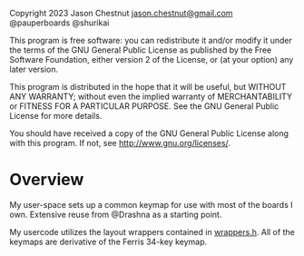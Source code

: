 Copyright 2023 Jason Chestnut <jason.chestnut@gmail.com> @pauperboards @shurikai

This program is free software: you can redistribute it and/or modify
it under the terms of the GNU General Public License as published by
the Free Software Foundation, either version 2 of the License, or
(at your option) any later version.

This program is distributed in the hope that it will be useful,
but WITHOUT ANY WARRANTY; without even the implied warranty of
MERCHANTABILITY or FITNESS FOR A PARTICULAR PURPOSE.  See the
GNU General Public License for more details.

You should have received a copy of the GNU General Public License
along with this program.  If not, see <http://www.gnu.org/licenses/>.

# Overview

My user-space sets up a common keymap for use with most of the boards I own. 
Extensive reuse from @Drashna as a starting point.

My usercode utilizes the layout wrappers contained in [wrappers.h](wrappers.h).
All of the keymaps are derivative of the Ferris 34-key keymap.
